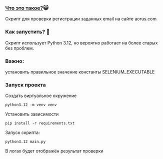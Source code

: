 ### [Что это такое?](http://ovz8.j66017249.pvl9n.vps.myjino.ru/):smiley_cat: 
Скрипт для проверки регистрации заданных email на сайте aorus.com

### Как запустить? :space_invader:
Скрипт использует Python 3.12, но вероятно работает на более старых без проблем.

### Важно: 
установить правильное значение константы SELENIUM_EXECUTABLE


### Запуск проекта
Создать виртуальное окружение
```
python3.12 -m venv venv
```

Установить зависимости
```
pip install -r requirements.txt
```

Запуск скрипта:

```
python3.12 main.py
```

В логах будет отображён результат проверки

